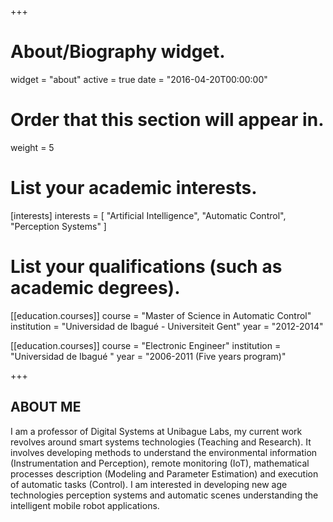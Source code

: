 +++
# About/Biography widget.
widget = "about"
active = true
date = "2016-04-20T00:00:00"

# Order that this section will appear in.
weight = 5

# List your academic interests.
[interests]
  interests = [
    "Artificial Intelligence",
    "Automatic Control",
    "Perception Systems"
  ]

# List your qualifications (such as academic degrees).
[[education.courses]]
  course = "Master of Science in Automatic Control"
  institution = "Universidad de Ibagué - Universiteit Gent"
  year = "2012-2014"

[[education.courses]]
  course = "Electronic Engineer"
  institution = "Universidad de Ibagué "
  year = "2006-2011 (Five years program)"

+++

## **ABOUT ME**

 I am a professor of Digital Systems at Unibague Labs, my current work revolves around smart systems technologies (Teaching and Research). It involves developing methods to understand the environmental information (Instrumentation and Perception), remote monitoring (IoT), mathematical processes description (Modeling and Parameter Estimation) and execution of automatic tasks (Control). I am interested in developing new age technologies perception systems and automatic scenes understanding the intelligent  mobile robot applications.

